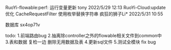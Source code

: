 RuoYi-flowable:perf: 运行变量更新 tony 2022/5/29 12:13
RuoYi-Cloud:update 优化 CacheRequestFilter 使用枚举替换字符串 疯狂的狮子Li* 2022/5/31 10:55

数据库 sx4op71v

todo:
1.前端路由bug
2.抽离除controller之外的flowable相关文件到common中
3.表和数据 复检一边 删除无用数据及表
4.更新sql文件
5.测试全模块 fix bug